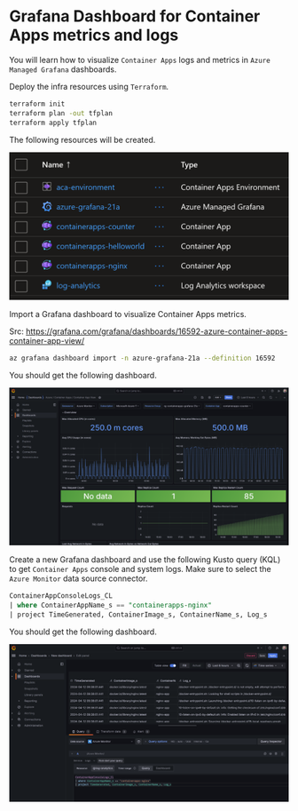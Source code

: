 # Grafana Dashboard for Container Apps metrics and logs

You will learn how to visualize `Container Apps` logs and metrics in `Azure Managed Grafana` dashboards.

Deploy the infra resources using `Terraform`.

```sh
terraform init
terraform plan -out tfplan
terraform apply tfplan
```

The following resources will be created.

![](images/resources.png)

Import a Grafana dashboard to visualize Container Apps metrics.

Src: https://grafana.com/grafana/dashboards/16592-azure-container-apps-container-app-view/

```sh
az grafana dashboard import -n azure-grafana-21a --definition 16592
```

You should get the following dashboard.

![](images/grafana-dashboard-metrics.png)

Create a new Grafana dashboard and use the following Kusto query (KQL) to get `Container Apps` console and system logs.
Make sure to select the `Azure Monitor` data source connector.

```sql
ContainerAppConsoleLogs_CL
| where ContainerAppName_s == "containerapps-nginx"
| project TimeGenerated, ContainerImage_s, ContainerName_s, Log_s
```

You should get the following dashboard.

![](images/grafana-dashboard-logs.png)